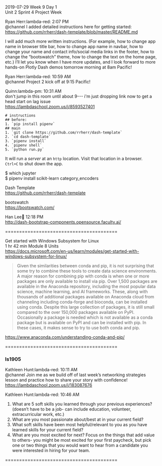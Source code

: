 
2019-07-29 Week 9 Day 1    
Unit 2 Sprint 4 
Project Week   

Ryan Herr:lambda-red: 2:07 PM  
@channel I added detailed instructions here for getting started:   
https://github.com/rrherr/dash-template/blob/master/README.md  

I will add much more written instructions. (For example, how to change app name in browser title bar, how to change app name in navbar, how to change your name and contact info/social media links in the footer, how to change the “bootswatch” theme, how to change the text on the home page, etc.)
I’ll let you know when I have more updates, and I look forward to more hands-on Plotly Dash demos tomorrow morning at 8am Pacific!

Ryan Herr:lambda-red: 10:59 AM  
@channel Project 2 kick off at 9:15 Pacific!  

Quinn:lambda-pm: 10:31 AM  
don't jump in this room until about 9--- i'm just dropping link now to get a head start on lag issue   
https://lambdaschool.zoom.us/j/8593527401  

```
# instructions  
## before: 
1. `pip install pipenv` 
## main  
1. `git clone https://github.com/rrherr/dash-template`
2. `cd dash-template`
3. `pipenv install` 
4. `pipenv shell`
5. `python run.py`
```  

It will run a _server_ at an `http` location. Visit that location in a browser.   
`Ctrl+C` to shut down the app.

$ which jupyter  
$ pipenv install scikit-learn category_encoders   

Dash Template  
https://github.com/rrherr/dash-template

bootswatch   
https://bootswatch.com/  

Han Lee:palm_tree: 12:18 PM  
http://dash-bootstrap-components.opensource.faculty.ai/

========================================

Get started with Windows Subsystem for Linux  
1 hr 42 min Module 8 Units  
https://docs.microsoft.com/en-us/learn/modules/get-started-with-windows-subsystem-for-linux/  

>Given the similarities between conda and pip, it is not surprising that some try to combine these tools to create data science environments. A major reason for combining pip with conda is when one or more packages are only available to install via pip. Over 1,500 packages are available in the Anaconda repository, including the most popular data science, machine learning, and AI frameworks. These, along with thousands of additional packages available on Anaconda cloud from channeling including conda-forge and bioconda, can be installed using conda. Despite this large collection of packages, it is still small compared to the over 150,000 packages available on PyPI. Occasionally a package is needed which is not available as a conda package but is available on PyPI and can be installed with pip. In these cases, it makes sense to try to use both conda and pip.  

https://www.anaconda.com/understanding-conda-and-pip/

========================================

### ls1905  

Kathleen Hunt:lambda-red: 10:11 AM  
@channel Join me as we build off of last week’s networking strategies lesson and practice how to share your story with confidence!
https://lambdaschool.zoom.us/j/183087676   

Kathleen Hunt:lambda-red: 10:46 AM  
1. What are 5 soft skills you learned through your previous experiences? (doesn’t have to be a job- can include education, volunteer, extracurricular work, etc.)  
2. What are you most passionate about/best at in your current field?  
3. What soft skills have been most helpful/relevant to you as you have learned skills for your current field?  
4. What are you most excited for next? Focus on the things that add value to others- you might be most excited for your first paycheck, but pick one or two things that you would want to hear from a candidate you were interested in hiring for your team.  

========================================
